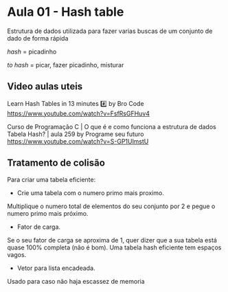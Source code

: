 # Aula 01 - Hash table

Estrutura de dados utilizada para fazer varias buscas de um conjunto de dado de forma rápida 

*hash* = picadinho

*to hash* = picar, fazer picadinho, misturar

## Video aulas uteis
Learn Hash Tables in 13 minutes #️⃣ by Bro Code
https://www.youtube.com/watch?v=FsfRsGFHuv4

Curso de Programação C | O que é e como funciona a estrutura de dados Tabela Hash? | aula 259 by Programe seu futuro
https://www.youtube.com/watch?v=S-GP1UlmstU

## Tratamento  de colisão
Para criar uma tabela eficiente:

- Crie uma tabela com o numero primo mais proximo.
  
Multiplique o numero total de elementos do seu conjunto por 2 e pegue o numero primo mais próximo. 

- Fator de carga.
  
Se o seu fator de carga se aproxima de 1, quer dizer que a sua tabela está quase 100% completa (não é bom). Uma tabela hash eficiente tem espaços vagos.  

- Vetor para lista encadeada.

Usado para caso não haja escassez de memoria
